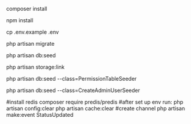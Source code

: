 composer install

npm install 

cp .env.example .env

php artisan migrate

php artisan db:seed

php artisan storage:link

php artisan db:seed --class=PermissionTableSeeder

php artisan db:seed --class=CreateAdminUserSeeder

#install redis 
composer require predis/predis
#after set up env run:
php artisan config:clear
php artisan cache:clear
#create channel
php artisan make:event StatusUpdated

